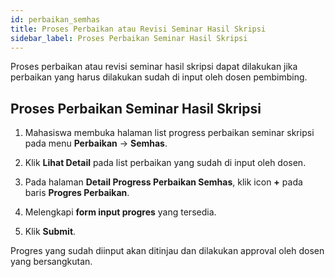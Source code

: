 ```yaml
---
id: perbaikan_semhas
title: Proses Perbaikan atau Revisi Seminar Hasil Skripsi
sidebar_label: Proses Perbaikan Seminar Hasil Skripsi
---
```


Proses perbaikan atau revisi seminar hasil skripsi dapat dilakukan jika perbaikan yang harus dilakukan sudah di input oleh dosen pembimbing.

## Proses Perbaikan Seminar Hasil Skripsi

1. Mahasiswa membuka halaman list progress perbaikan seminar skripsi pada menu **Perbaikan** -> **Semhas**.

2. Klik **Lihat Detail** pada list perbaikan yang sudah di input oleh dosen.

3. Pada halaman **Detail Progress Perbaikan Semhas**, klik icon **+** pada baris **Progres Perbaikan**.

4. Melengkapi **form input progres** yang tersedia.

5. Klik **Submit**.

Progres yang sudah diinput akan ditinjau dan dilakukan approval oleh dosen yang bersangkutan.
